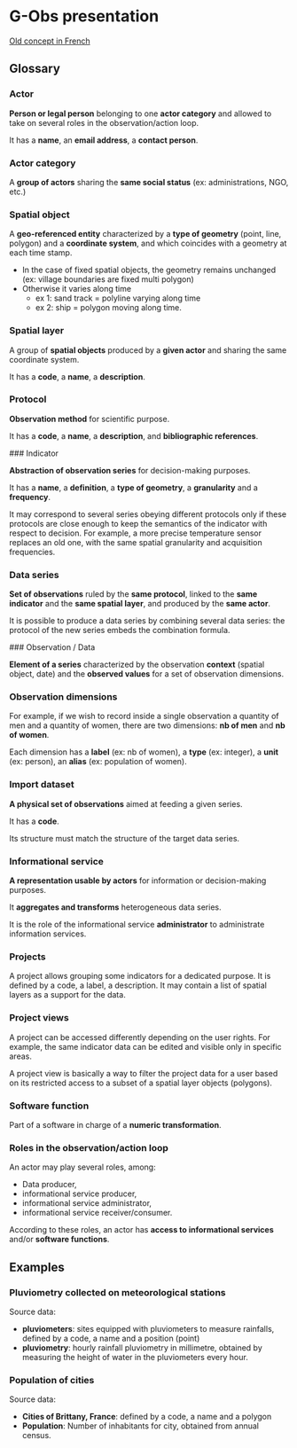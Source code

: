 # G-Obs presentation

[Old concept in French](./old_french_doc)

## Glossary

### Actor

**Person or legal person** belonging to one **actor category** and allowed to take on several roles in the observation/action loop.

It has a **name**, an **email address**, a **contact person**.

### Actor category

A **group of actors** sharing the **same social status** (ex: administrations, NGO, etc.)

### Spatial object

A **geo-referenced entity** characterized by a **type of geometry** (point, line, polygon) and a **coordinate system**, and which coincides with a geometry at each time stamp.

* In the case of fixed spatial objects, the geometry remains unchanged (ex: village boundaries are fixed multi polygon)
* Otherwise it varies along time
    - ex 1: sand track = polyline varying along time
    - ex 2: ship = polygon moving along time.

### Spatial layer

A group of **spatial objects** produced by a **given actor** and sharing the same coordinate system.

It has a **code**, a **name**, a **description**.

### Protocol

**Observation method** for scientific purpose.

It has a **code**, a **name**, a **description**, and **bibliographic references**.

### Indicator

**Abstraction of observation series** for decision-making purposes.

It has a **name**, a **definition**, a **type of geometry**, a **granularity** and a **frequency**.

It may correspond to several series obeying different protocols only if these protocols are close enough to keep the semantics of the indicator with respect to decision. For example, a more precise temperature sensor replaces an old one, with the same spatial granularity and acquisition frequencies.

### Data series

**Set of observations** ruled by the **same protocol**, linked to the **same indicator** and the **same spatial layer**, and produced by the **same actor**.

It is possible to produce a data series by combining several data series: the protocol of the new series embeds the combination formula.

### Observation / Data

**Element of a series** characterized by the observation **context** (spatial object, date) and the **observed values** for a set of observation dimensions.

### Observation dimensions

For example, if we wish to record inside a single observation a quantity of men and a quantity of women, there are two dimensions: **nb of men** and **nb of women**.

Each dimension has a **label** (ex: nb of women), a **type** (ex: integer), a **unit** (ex: person), an **alias** (ex: population of women).

### Import dataset

**A physical set of observations** aimed at feeding a given series.

It has a **code**.

Its structure must match the structure of the target data series.

### Informational service

**A representation usable by actors** for information or decision-making purposes.

It **aggregates and transforms** heterogeneous data series.

It is the role of the informational service **administrator** to administrate information services.


### Projects

A project allows grouping some indicators for a dedicated purpose.
It is defined by a code, a label, a description.
It may contain a list of spatial layers as a support for the data.

### Project views

A project can be accessed differently depending on the user rights. For example, the same indicator data
can be edited and visible only in specific areas.

A project view is basically a way to filter the project data for a user based on its restricted access
to a subset of a spatial layer objects (polygons).

### Software function

Part of a software in charge of a **numeric transformation**.

### Roles in the observation/action loop

An actor may play several roles, among:

* Data producer,
* informational service producer,
* informational service administrator,
* informational service receiver/consumer.

According to these roles, an actor has **access to informational services** and/or **software functions**.


## Examples

### Pluviometry collected on meteorological stations

Source data:

* **pluviometers**: sites equipped with pluviometers to measure rainfalls, defined by a code, a name and a position (point)
* **pluviometry**: hourly rainfall pluviometry in millimetre, obtained by measuring the height of water in the pluviometers every hour.

### Population of cities

Source data:

* **Cities of Brittany, France**: defined by a code, a name and a polygon
* **Population**: Number of inhabitants for city, obtained from annual census.
